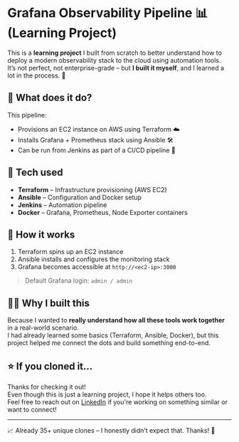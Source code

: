 # Grafana Observability Pipeline 📊 (Learning Project)

This is a **learning project** I built from scratch to better understand how to deploy a modern observability stack to the cloud using automation tools.  
It’s not perfect, not enterprise-grade – but **I built it myself**, and I learned a lot in the process. 🔧

## 🧩 What does it do?

This pipeline:

- Provisions an EC2 instance on AWS using Terraform ☁️  
- Installs Grafana + Prometheus stack using Ansible 🛠️  
- Can be run from Jenkins as part of a CI/CD pipeline 🔁  

## 🧪 Tech used

- **Terraform** – Infrastructure provisioning (AWS EC2)
- **Ansible** – Configuration and Docker setup
- **Jenkins** – Automation pipeline
- **Docker** – Grafana, Prometheus, Node Exporter containers


## 🔧 How it works

1. Terraform spins up an EC2 instance  
2. Ansible installs and configures the monitoring stack  
3. Grafana becomes accessible at `http://<ec2-ip>:3000`  

> Default Grafana login: `admin / admin`

## 🙋‍♂️ Why I built this

Because I wanted to **really understand how all these tools work together** in a real-world scenario.  
I had already learned some basics (Terraform, Ansible, Docker), but this project helped me connect the dots and build something end-to-end.

## ⭐️ If you cloned it…

Thanks for checking it out!  
Even though this is just a learning project, I hope it helps others too.  
Feel free to reach out on [LinkedIn](https://www.linkedin.com/in/zsolt-r-85b4b7124) if you're working on something similar or want to connect!

---

📈 Already 35+ unique clones – I honestly didn’t expect that. Thanks! 🙌  


